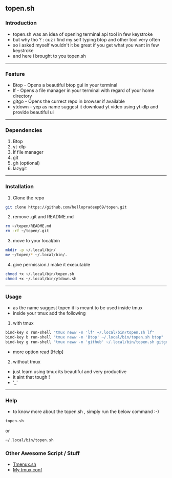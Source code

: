 ## topen.sh

### Introduction

- topen.sh was an idea of opening terminal api tool in few keystroke
- but why tho ? : cuz i find my self typing btop and other tool very often
- so i asked myself wouldn't it be great if you get what you want in few keystroke
- and here i brought to you topen.sh

---

### Feature

- Btop - Opens a beautiful btop gui in your terminal
- lf - Opens a file manager in your terminal with regard of your home directory
- gitgo - Opens the currect repo in browser if available
- ytdown - yep as name suggest it download yt video using yt-dlp and provide beautiful ui

---

### Dependencies

1. Btop
2. yt-dlp
3. lf file manager
4. git
5. gh (optional)
6. lazygit

---

### Installation

1. Clone the repo

```bash
git clone https://github.com/hellopradeep69/topen.git
```

2. remove .git and README.md

```bash
rm ~/topen/README.md
rm -rf ~/topen/.git
```

3. move to your local/bin

```bash
mkdir -p ~/.local/bin/
mv ~/topen/* ~/.local/bin/.
```

4. give permission / make it executable

```bash
chmod +x ~/.local/bin/topen.sh
chmod +x ~/.local/bin/ytdown.sh
```

---

### Usage

- as the name suggest topen it is meant to be used inside tmux
- inside your tmux add the following

1. with tmux

```bash
bind-key o run-shell "tmux neww -n 'lf' ~/.local/bin/topen.sh lf"
bind-key b run-shell "tmux neww -n 'Btop' ~/.local/bin/topen.sh btop"
bind-key g run-shell "tmux neww -n 'github' ~/.local/bin/topen.sh gitgo"
```

- more option read [Help]

2. without tmux

- just learn using tmux its beautiful and very productive
- it aint that tough !
- '\_'

---

### Help

- to know more about the topen.sh , simply run the below command :-)

```bash
topen.sh
```

or

```bash
~/.local/bin/topen.sh
```

### Other Awesome Script / Stuff

- [Tmenux.sh](https://github.com/hellopradeep69/Tmenux.git)
- [My tmux conf](https://github.com/hellopradeep69/tmux.git)
